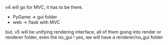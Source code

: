 v4 will go for MVC, it has to be there. 
- PyGame -> gui folder
- web -> flask with MVC

but, v5 will be unifying rendering interface, all of them going into render or renderer folder, even the no_gui ! 
yes, we will have a renderer/no_gui folder

